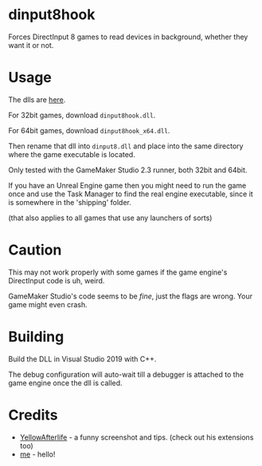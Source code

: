 # dinput8hook

Forces DirectInput 8 games to read devices in background, whether they want it or not.

# Usage

The dlls are [here](https://github.com/nkrapivin/dinput8hook/releases).

For 32bit games, download `dinput8hook.dll`.

For 64bit games, download `dinput8hook_x64.dll`.

Then rename that dll into `dinput8.dll` and place into the same directory where the game executable is located.

Only tested with the GameMaker Studio 2.3 runner, both 32bit and 64bit.

If you have an Unreal Engine game then you might need to run the game once and use the Task Manager to find the real engine executable, since it is somewhere in the 'shipping' folder.

(that also applies to all games that use any launchers of sorts)

# Caution

This may not work properly with some games if the game engine's DirectInput code is uh, weird.

GameMaker Studio's code seems to be *fine*, just the flags are wrong. Your game might even crash.

# Building

Build the DLL in Visual Studio 2019 with C++.

The debug configuration will auto-wait till a debugger is attached to the game engine once the dll is called.

# Credits

- [YellowAfterlife](https://yal.cc) - a funny screenshot and tips. (check out his extensions too)
- [me](https://twitter.com/nkrapivindev) - hello!
